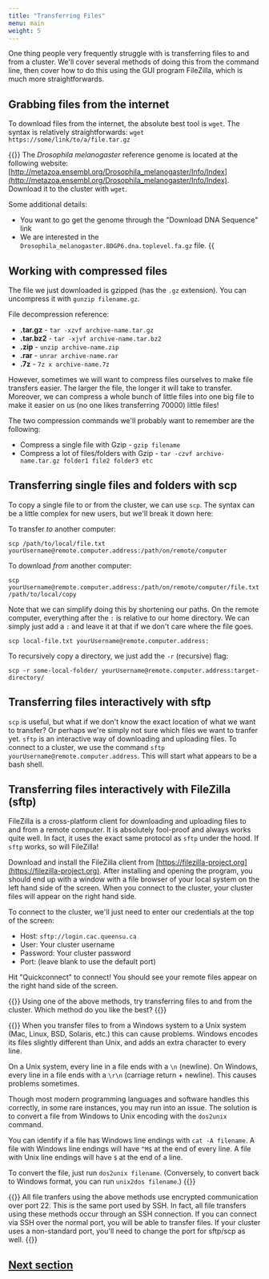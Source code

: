 ```yaml
---
title: "Transferring Files"
menu: main
weight: 5
---
```


One thing people very frequently struggle with is transferring files 
to and from a cluster.
We'll cover several methods of doing this from the command line,
then cover how to do this using the GUI program FileZilla, 
which is much more straightforwards.

## Grabbing files from the internet

To download files from the internet, 
the absolute best tool is `wget`.
The syntax is relatively straightforwards: `wget https://some/link/to/a/file.tar.gz`

{{<admonition title="Downloading the Drosophila genome">}}
The *Drosophila melanogaster* reference genome is located at the following website:
[http://metazoa.ensembl.org/Drosophila_melanogaster/Info/Index](http://metazoa.ensembl.org/Drosophila_melanogaster/Info/Index).
Download it to the cluster with `wget`.

Some additional details:

* You want to go get the genome through the "Download DNA Sequence" link
* We are interested in the `Drosophila_melanogaster.BDGP6.dna.toplevel.fa.gz` file.
{{</admonition>

## Working with compressed files

The file we just downloaded is gzipped (has the `.gz` extension).
You can uncompress it with `gunzip filename.gz`.

File decompression reference:

* **.tar.gz** - `tar -xzvf archive-name.tar.gz`
* **.tar.bz2** - `tar -xjvf archive-name.tar.bz2`
* **.zip** - `unzip archive-name.zip`
* **.rar** - `unrar archive-name.rar`
* **.7z** - `7z x archive-name.7z`

However, sometimes we will want to compress files ourselves to make file transfers easier.
The larger the file, the longer it will take to transfer. 
Moreover, we can compress a whole bunch of little files into one big file to make it easier
on us (no one likes transferring 70000) little files!

The two compression commands we'll probably want to remember are the following:

* Compress a single file with Gzip - `gzip filename`
* Compress a lot of files/folders with Gzip - `tar -czvf archive-name.tar.gz folder1 file2 folder3 etc`

## Transferring single files and folders with scp

To copy a single file to or from the cluster, we can use `scp`.
The syntax can be a little complex for new users, 
but we'll break it down here:

To transfer *to* another computer:
```
scp /path/to/local/file.txt yourUsername@remote.computer.address:/path/on/remote/computer
```

To download *from* another computer:
```
scp yourUsername@remote.computer.address:/path/on/remote/computer/file.txt /path/to/local/copy
```

Note that we can simplify doing this by shortening our paths.
On the remote computer, everything after the `:` is relative to our home directory.
We can simply just add a `:` and leave it at that if we don't care where the file goes.

```
scp local-file.txt yourUsername@remote.computer.address:
```

To recursively copy a directory, we just add the `-r` (recursive) flag:

```
scp -r some-local-folder/ yourUsername@remote.computer.address:target-directory/
```

## Transferring files interactively with sftp

`scp` is useful, but what if we don't know the exact location of what we want to transfer?
Or perhaps we're simply not sure which files we want to tranfer yet.
`sftp` is an interactive way of downloading and uploading files.
To connect to a cluster, we use the command `sftp yourUsername@remote.computer.address`.
This will start what appears to be a bash shell.

## Transferring files interactively with FileZilla (sftp)

FileZilla is a cross-platform client for downloading and uploading files to and from a remote computer.
It is absolutely fool-proof and always works quite well.
In fact, it uses the exact same protocol as `sftp` under the hood.
If `sftp` works, so will FileZilla!

Download and install the FileZilla client from [https://filezilla-project.org](https://filezilla-project.org).
After installing and opening the program, 
you should end up with a window with a file browser of your local system 
on the left hand side of the screen.
When you connect to the cluster, your cluster files will appear on the right hand side.

To connect to the cluster, 
we'll just need to enter our credentials at the top of the screen:

* Host: `sftp://login.cac.queensu.ca`
* User: Your cluster username
* Password: Your cluster password
* Port: (leave blank to use the default port)

Hit "Quickconnect" to connect!
You should see your remote files appear on the right hand side of the screen.

{{<admonition title="Transferring files">}}
Using one of the above methods, try transferring files to and from the cluster.
Which method do you like the best?
{{</admonition>}}

{{<admonition title="Working with Windows" type="note">}}
When you transfer files to from a Windows system to a Unix system 
(Mac, Linux, BSD, Solaris, etc.) this can cause problems.
Windows encodes its files slightly different than Unix,
and adds an extra character to every line.

On a Unix system, every line in a file ends with a `\n` (newline).
On Windows, every line in a file ends with a `\r\n` (carriage return + newline).
This causes problems sometimes.

Though most modern programming languages and software handles this correctly,
in some rare instances, you may run into an issue.
The solution is to convert a file from Windows to Unix encoding with the `dos2unix` command.

You can identify if a file has Windows line endings with `cat -A filename`.
A file with Windows line endings will have `^M$` at the end of every line.
A file with Unix line endings will have `$` at the end of a line.

To convert the file, just run `dos2unix filename`.
(Conversely, to convert back to Windows format, you can run `unix2dos filename`.)
{{</admonition>}}

{{<admonition title="A note on ports" type="note">}}
All file tranfers using the above methods use encrypted communication over port 22.
This is the same port used by SSH.
In fact, all file transfers using these methods occur through an SSH connection.
If you can connect via SSH over the normal port, you will be able to transfer files.
If your cluster uses a non-standard port, you'll need to change the port for sftp/scp 
as well.
{{</admonition>}}

## [Next section](../resources/)





